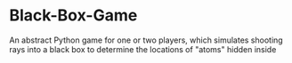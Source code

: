 # Black-Box-Game
An abstract Python game for one or two players, which simulates shooting rays into a black box to determine the locations of "atoms" hidden inside
